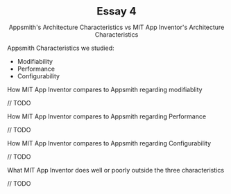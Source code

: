 <!-- header which is bolded, bigger, and centered -->
<p align="center"><b><font size = 5>Essay 4</font></b></p>

<!-- Title of our essay -->
<p align="center">Appsmith's Architecture Characteristics vs MIT App Inventor's Architecture Characteristics</p>

Appsmith Characteristics we studied:
- Modifiability
- Performance
- Configurability

How MIT App Inventor compares to Appsmith regarding modifiablity

// TODO


How MIT App Inventor compares to Appsmith regarding Performance

// TODO


How MIT App Inventor compares to Appsmith regarding Configurability

// TODO


What MIT App Inventor does well or poorly outside the three characteristics

// TODO